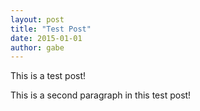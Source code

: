 ```yaml
---
layout: post
title: "Test Post"
date: 2015-01-01
author: gabe
---
```


This is a test post!

This is a second paragraph in this test post!
